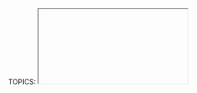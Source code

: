 TOPICS: <iframe>
AUTHORS: Chris Mills; chrisdavidmills@mozilla.net; mdn:chrisdavidmills
         Masahiro Fujimoto; mfujimot@gmail.com; github:mfuji09
         Janet Swisher; jmswisher@github.com; github:jmswisher
         Taylor Hunt; tigt@github.com; github:tigt
         ExE Boss; ExE-Boss@github.com; github:ExE-Boss
         エヌユル; ncaq@mozilla.net; mdn:ncaq
         Sphinx; SphinxKnight@github.com; github:SphinxKnight
         Laria; laria@laria.me; github:silvasur
         Eric Bailey; ericwbailey@github.com; github:ericwbailey
         Eric Shepherd; eshepherd@mozilla.com; github:a2sheppy
         Florian Scholz; fscholz@mozilla.net; mdn:fscholz
         Jonathan Pool; JonathanPool@mozilla.net; mdn:JonathanPool
         Benjamin Wiley Sittler; bsittler@mozilla.net; mdn:bsittler
         Teoli; teoli@mozilla.net; mdn:teoli
         Scott O'Hara; scottaohara@github.com; github:scottaohara
         Joe Medley; jmedley@chromium.org; github:jpmedley
         Mori; mori79@gmail.com; github:Mori79
         Winston Liu; 50Wliu@github.com; github:50Wliu
         Michael[tm] Smith; mike@w3.org; github:sideshowbarker
         Claude Pache; claudepache@mozilla.net; mdn:claudepache
         luke crouch; lcrouch@mozilla.com; github:groovecoder
         Sebastian Zartner; SebastianZ@github.com; github:SebastianZ
         John Whitlock; John-Whitlock@ieee.org; github:jwhitlock
         Jonathan Watt; Jonathan_Watt@mozilla.net; mdn:Jonathan_Watt
         James M. Greene; JamesGreene@mozilla.net; mdn:JamesGreene
         Duncan McDonald; duncanmcdonald@mozilla.net; mdn:duncanmcdonald
         Rob Wu; rob@robwu.nl; github:Rob--W
         Arindam Ganguly; technoAri@mozilla.net; mdn:technoAri
         Jérémie Patonnier; Jeremie@mozilla.net; mdn:Jeremie
         luke crouch; lcrouch@mozilla.com; github:groovecoder
         HUAJAY; huajay99@mozilla.net; mdn:huajay99
         David Dorward; Dorward@mozilla.net; mdn:Dorward
         Diane Montana; dmon2013@mozilla.net; mdn:dmon2013
         Bruno Heridet; delapouite@gmail.com; github:Delapouite
         PhistucK; phistuck@mozilla.net; mdn:phistuck
         Karen Scarfone; kscarfone@mozilla.net; mdn:kscarfone
         Pablo Alejandro Fiumara; pablo.fiumara@gmail.com; github:pablofiumara
         Mathias Bynens; mathiasbynens@mozilla.net; mdn:mathiasbynens
         Paul Irish; paul.irish@mozilla.net; mdn:paul.irish
         Chaitanya GSNR; ChaitanyaGSNR@mozilla.net; mdn:ChaitanyaGSNR
         Thierry Régagnon; tregagnon@github.com; github:tregagnon
         Daniel Hug; daniel@hugwebdesign.com; github:Daniel-Hug
         Keiichi; ethertank@mozilla.net; mdn:ethertank
         Trevor Hobson; trevorhobson@github.com; github:trevorhobson
         Nickolay Ponomarev; asqueella@gmail.com; github:nickolay
         Johan Sundström; johan@mozilla.net; mdn:johan
         Gavin Kistner; Phrogz@mozilla.net; mdn:Phrogz
         Christian Sonne; cers@mozilla.net; mdn:cers
         Jonathan Wilsson; jwilsson@github.com; github:jwilsson

# `<iframe>`

The **HTML Inline Frame element (`<iframe>`)** represents a nested browsing context, embedding
another HTML page into the current one.

Each embedded browsing context has its own session history and document. The browsing context that
embeds the others is called the parent browsing context. The topmost browsing context — the one with
no parent — is usually the browser window, represented by the Window object.

!!! error ""
    Because each browsing context is a complete document environment, every `<iframe>` in a page requires
    increased memory and other computing resources. While theoretically you can use as many
    `<iframe>`s as you like, check for performance problems.

|  |  |
| :-- | :-- |
| **Content categories** | Flow content, phrasing content, embedded content, interactive content, palpable content.|
| **Permitted content** | Fallback content, i.e. content that is normally not rendered, but that browsers not supporting the `<iframe>` element will render. (RSS readers and email clients often show the fallback content instead.)|
| **Tag omission** | None, both the starting and ending tag are mandatory.|
| **Permitted parents** | Any element that accepts embedded content.|
| **Permitted ARIA roles** | `application`, `document`, `img` |
| **DOM interface** | `HTMLIFrameElement` |

## Attributes

This element includes the [global attributes](https://wiki.developer.mozilla.org/en-US/docs/HTML/Global_attributes).

| Attribute | Description |
| :-- | :-- |
| `allow` | Specifies a feature policy for the `<iframe>`.
| `allowfullscreen` | Set to `true` if the `<iframe>` can activate fullscreen mode by calling the `requestFullscreen()` method.<br>**Note:** This attribute is considered a legacy attribute and redefined as allow="fullscreen".
| `allowpaymentrequest` | Set to `true` if a cross-origin `<iframe>` should be allowed to invoke the Payment Request API.<br>**Note:** This attribute is considered a legacy attribute and redefined as `allow="payment"`.
| `csp` | A Content Security Policy enforced for the embedded resource. See `HTMLIFrameElement.csp` for details.
| `height` | The height of the frame in CSS pixels. Default is `150`.
| `importance` | The download priority of the resource in the `<iframe>`'s `src` attribute. Allowed values:<br>`auto (default)`<br>No preference. The browser uses its own heuristics to decide the priority of the resource.<br>`high`<br>The resource should be downloaded before other lower-priority page resources.<br>`low`<br>The resource should be downloaded after other higher-priority page resources.
| `name` |A targetable name for the embedded browsing context. This can be used in the target attribute of the [`<a>`](/en/webfrontend/<a>), [`<form>`](/en/webfrontend/<form>), or [`<base>`](/en/webfrontend/<base>) elements; the formtarget attribute of the [`<input>`](/en/webfrontend/<input>) or [`<button>`](/en/webfrontend/<button>) elements; or the windowName parameter in the `window.open()` method.
| `referrerpolicy` | Indicates which referrer to send when fetching the frame's resource:<br>`no-referrer`: The Referer header will not be sent.<br>`no-referrer-when-downgrade` (default): The `Referer` header will not be sent to origins without TLS (HTTPS).<br>`origin`: The sent referrer will be limited to the origin of the referring page: its scheme, host, and port.<br>`origin-when-cross-origin`: The referrer sent to other origins will be limited to the scheme, the host, and the port. Navigations on the same origin will still include the path.<br>`same-origin`: A referrer will be sent for same origin, but cross-origin requests will contain no referrer information.<br>`strict-origin`: Only send the origin of the document as the referrer when the protocol security level stays the same (HTTPS→HTTPS), but don't send it to a less secure destination (HTTPS→HTTP).<br>`strict-origin-when-cross-origin`: Send a full URL when performing a same-origin request, only send the origin when the protocol security level stays the same (HTTPS→HTTPS), and send no header to a less secure destination (HTTPS→HTTP).<br>`unsafe-url`: The referrer will include the origin and the path (but not the fragment, password, or username). This value is unsafe, because it leaks origins and paths from TLS-protected resources to insecure origins.
| `sandbox` | Applies extra restrictions to the content in the frame. The value of the attribute can either be empty to apply all restrictions, or space-separated tokens to lift particular restrictions:<br>`allow-forms`: Allows the resource to submit forms. If this keyword is not used, form submission is blocked.<br>`allow-modals`: Lets the resource [open modal windows](https://html.spec.whatwg.org/multipage/origin.html#sandboxed-modals-flag).<br>`allow-orientation-lock`: Lets the resource lock the screen orientation.<br>`allow-pointer-lock`: Lets the resource use the Pointer Lock API.<br>`allow-popups`: Allows popups (such as `window.open()`, `target="_blank"`, or `showModalDialog()`). If this keyword is not used, the popup will silently fail to open.<br>`allow-popups-to-escape-sandbox`: Lets the sandboxed document open new windows without those windows inheriting the sandboxing. For example, this can safely sandbox an advertisement without forcing the same restrictions upon the page the ad links to.<br>`allow-presentation`: Lets the resource start a presentation session.<br>`allow-same-origin`: If this token is not used, the resource is treated as being from a special origin that always fails the same-origin policy.<br>`allow-scripts`: Lets the resource run scripts (but not create popup windows).<br>`allow-storage-access-by-user-activation` : Lets the resource request access to the parent's storage capabilities with the Storage Access API.<br>`allow-top-navigation`: Lets the resource navigate the top-level browsing context (the one named _top).<br>`allow-top-navigation-by-user-activation`: Lets the resource navigate the top-level browsing context, but only if initiated by a user gesture.<br>`allow-downloads-without-user-activation` : Allows for downloads to occur without a gesture from the user.<br>**Notes about sandboxing:**<br>When the embedded document has the same origin as the embedding page, it is strongly discouraged to use both allow-scripts and allow-same-origin, as that lets the embedded document remove the sandbox attribute — making it no more secure than not using the sandbox attribute at all.<br>Sandboxing is useless if the attacker can display content outside a sandboxed iframe — such as if the viewer opens the frame in a new tab. Such content should be also served from a separate origin to limit potential damage.<br>The sandbox attribute is unsupported in Internet Explorer 9 and earlier.
| `src` | The URL of the page to embed. Use a value of about:blank to embed an empty page that conforms to the same-origin policy. Also note that programatically removing an `<iframe>`'s src attribute (e.g. via `Element.removeAttribute()`) causes `about:blank` to be loaded in the frame in Firefox (from version 65), Chromium-based browsers, and Safari/iOS.
| `srcdoc` | Inline HTML to embed, overriding the `src` attribute. If a browser does not support the srcdoc attribute, it will fall back to the URL in the `src` attribute.
| `width` | The width of the frame in CSS pixels. Default is `300`.<br>**Non-standard attributes**:
| `mozbrowser` | See bug 1318532 for exposing this to WebExtensions in Firefox.

Makes the `<iframe>` act like a top-level browser window. See Browser API for details.
**Available only to WebExtensions**.

## Scripting

Inline frames, like `<frame>` elements, are included in the `window.frames` pseudo-array.

With the DOM `HTMLIFrameElement` object, scripts can access the `window` object of
the framed resource via the `contentWindow` property. The `contentDocument` property
refers to the `document` inside the `<iframe>`, same as `contentWindow.document`.

From the inside of a frame, a script can get a reference to its parent window with `window.parent`.

Script access to a frame's content is subject to the same-origin policy. Scripts cannot access most
properties in other window objects if the script was loaded from a different origin, including
scripts inside a frame accessing the frame's parent. Cross-origin communication can be
achieved using `Window.postMessage()`.

## Positioning and scaling

As a replaced element, the position, alignment, and scaling of the embedded document within
the `<iframe>` element's box, can be adjusted with the `object-position`
and `object-fit` properties.

## Examples

### A simple `<iframe>`

An `<iframe>` in action. After creating the frame, when the user clicks a button,
its title is displayed in an alert.

```html
<iframe src="https://mdn-samples.mozilla.org/snippets/html/iframe-simple-contents.html"
        title="iframe Example 1"
        width="400"
        height="300">
</iframe>
```

### Open a link in an `<iframe>` in another tab

In this example, a Google map is displayed in a frame;

```html
<iframe id="Example2"
    title="iframe Example 2"
    width="400" height="300"
    style="border:none;"
    src="https://maps.google.com/maps?f=q&source=s_q&q=buenos+aires&sll=37.0625,-95.677068&sspn=38.638819,80.859375&t=h&hnear=Buenos+Aires,+Argentina&z=11&ll=-34.603723,-58.381593&output=embed">
</iframe>
```

## Accessibility Concerns

People navigating with assistive technology such as a screen reader can use the
`title` attribute on an `iframe` to label its content.
The title's value should concisely describe the embedded content:

```html
<iframe title="Wikipedia page for Avocados" src="https://en.wikipedia.org/wiki/Avocado"></iframe>
```

Without this title, they have to navigate into the `iframe` to determine what its embedded content is.
This context shift can be confusing and time-consuming, especially for pages with multiple
`<iframe>`s and/or if embeds contain interactive content like video or audio.
